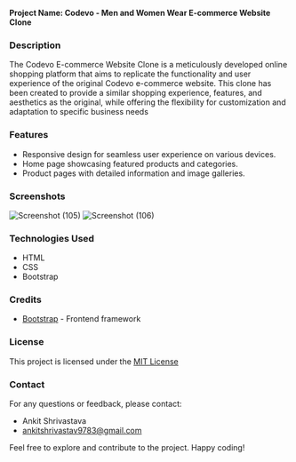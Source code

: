 **Project Name: Codevo - Men and Women Wear E-commerce Website Clone**

### Description
The Codevo E-commerce Website Clone is a meticulously developed online shopping platform that aims to replicate the functionality and user experience of the original Codevo e-commerce website. This clone has been created to provide a similar shopping experience, features, and aesthetics as the original, while offering the flexibility for customization and adaptation to specific business needs


### Features
- Responsive design for seamless user experience on various devices.
- Home page showcasing featured products and categories.
- Product pages with detailed information and image galleries.

### Screenshots
![Screenshot (105)](https://github.com/Ankiiiitt/Frontend-1-Module/assets/89211387/6ca64d54-f04f-403a-ae9f-d3b9dd84122f)
![Screenshot (106)](https://github.com/Ankiiiitt/Frontend-1-Module/assets/89211387/69aa2577-a625-4b91-9742-81bbc7e73282)







### Technologies Used
- HTML
- CSS
- Bootstrap

### Credits
- [Bootstrap](https://getbootstrap.com) - Frontend framework

### License
This project is licensed under the [MIT License](LICENSE)

### Contact
For any questions or feedback, please contact:
- Ankit Shrivastava
- ankitshrivastav9783@gmail.com

Feel free to explore and contribute to the project. Happy coding!
